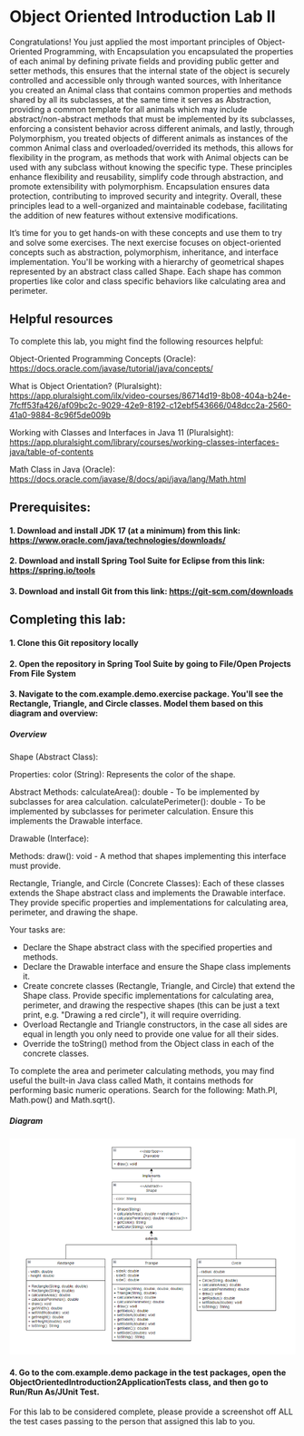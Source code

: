 # Object Oriented Introduction Lab II
Congratulations! You just applied the most important principles of Object-Oriented Programming, with Encapsulation you encapsulated the properties of each animal by defining private fields and providing public getter and setter methods, this ensures that the internal state of the object is securely controlled and accessible only through wanted sources, with Inheritance you created an Animal class that contains common properties and methods shared by all its subclasses, at the same time it serves as Abstraction, providing a common template for all animals which may include abstract/non-abstract methods that must be implemented by its subclasses, enforcing a consistent behavior across different animals, and lastly, through Polymorphism, you treated objects of different animals as instances of the common Animal class and overloaded/overrided its methods, this allows for flexibility in the program, as methods that work with Animal objects can be used with any subclass without knowing the specific type. 
These principles enhance flexibility and reusability, simplify code through abstraction, and promote extensibility with polymorphism. Encapsulation ensures data protection, contributing to improved security and integrity. Overall, these principles lead to a well-organized and maintainable codebase, facilitating the addition of new features without extensive modifications. 

It’s time for you to get hands-on with these concepts and use them to try and solve some exercises. The next exercise focuses on object-oriented concepts such as abstraction, polymorphism, inheritance, and interface implementation. You'll be working with a hierarchy of geometrical shapes represented by an abstract class called Shape. Each shape has common properties like color and class specific behaviors like calculating area and perimeter. 


## Helpful resources 
To complete this lab, you might find the following resources helpful: 

Object-Oriented Programming Concepts (Oracle): https://docs.oracle.com/javase/tutorial/java/concepts/

What is Object Orientation? (Pluralsight): https://app.pluralsight.com/ilx/video-courses/86714d19-8b08-404a-b24e-7fcff53fa426/af09bc2c-9029-42e9-8192-c12ebf543666/048dcc2a-2560-41a0-9884-8c96f5de009b

Working with Classes and Interfaces in Java 11 (Pluralsight): https://app.pluralsight.com/library/courses/working-classes-interfaces-java/table-of-contents

Math Class in Java (Oracle): https://docs.oracle.com/javase/8/docs/api/java/lang/Math.html

## Prerequisites:
#### 1. Download and install JDK 17 (at a minimum) from this link: https://www.oracle.com/java/technologies/downloads/
#### 2. Download and install Spring Tool Suite for Eclipse from this link: https://spring.io/tools
#### 3. Download and install Git from this link: https://git-scm.com/downloads

## Completing this lab:
#### 1. Clone this Git repository locally
#### 2. Open the repository in Spring Tool Suite by going to File/Open Projects From File System
#### 3. Navigate to the com.example.demo.exercise package. You'll see the Rectangle, Triangle, and Circle classes. Model them based on this diagram and overview:


##### Overview

 

Shape (Abstract Class): 

Properties: 
color (String): Represents the color of the shape. 

Abstract Methods: 
calculateArea(): double - To be implemented by subclasses for area calculation. 
calculatePerimeter(): double - To be implemented by subclasses for perimeter calculation. 
Ensure this implements the Drawable interface. 

 

Drawable (Interface): 

Methods: 
draw(): void - A method that shapes implementing this interface must provide. 

 

Rectangle, Triangle, and Circle (Concrete Classes): 
Each of these classes extends the Shape abstract class and implements the Drawable interface. 
They provide specific properties and implementations for calculating area, perimeter, and drawing the shape.  

Your tasks are: 
* Declare the Shape abstract class with the specified properties and methods. 
* Declare the Drawable interface and ensure the Shape class implements it. 
* Create concrete classes (Rectangle, Triangle, and Circle) that extend the Shape class. Provide specific implementations for calculating area, perimeter, and drawing the respective shapes (this can be just a text print, e.g. "Drawing a red circle"), it will require overriding. 
* Overload Rectangle and Triangle constructors, in the case all sides are equal in length you only need to provide one value for all their sides. 
* Override the toString() method from the Object class in each of the concrete classes. 

 

To complete the area and perimeter calculating methods, you may find useful the built-in Java class called Math, it contains methods for performing basic numeric operations. Search for the following: Math.PI, Math.pow() and Math.sqrt(). 

##### Diagram
![alt text](https://github.com/mentoring-acn/ObjectOrientedIntroductionII/blob/main/src/main/resources/static/ClassDiagram.png)

#### 4. Go to the com.example.demo package in the test packages, open the ObjectOrientedIntroduction2ApplicationTests class, and then go to Run/Run As/JUnit Test.
For this lab to be considered complete, please provide a screenshot off ALL the test cases passing to the person that assigned this lab to you.